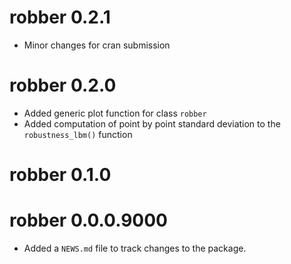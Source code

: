 # robber 0.2.1
* Minor changes for cran submission

# robber 0.2.0
* Added generic plot function for class `robber`
* Added computation of point by point standard deviation to the 
`robustness_lbm()` function

# robber 0.1.0

# robber 0.0.0.9000

* Added a `NEWS.md` file to track changes to the package.
